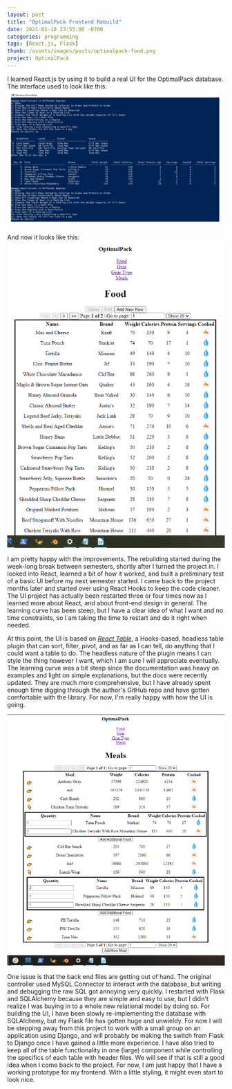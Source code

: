 ```yaml
---
layout: post
title: "OptimalPack Frontend Rebuild"
date: 2021-01-18 23:55:00 -0700
categories: programming
tags: [React.js, Flask]
thumb: /assets/images/posts/optimalpack-food.png
project: OptimalPack
---
```


I learned React.js by using it to build a real UI for the OptimalPack database.<!--more-->
The interface used to look like this:
![old-img]

And now it looks like this:
![food-img]

I am pretty happy with the improvements.
The rebuilding started during the week-long break between semesters, shortly after I turned the project in. I looked into React, learned a bit of how it worked, and built a preliminary test of a basic UI before my next semester started. I came back to the project months later and started over using React Hooks to keep the code cleaner. The UI project has actually been restarted three or four times now as I learned more about React, and about front-end design in general. The learning curve has been steep, but I have a clear idea of what I want and no time constraints, so I am taking the time to restart and do it right when needed.

At this point, the UI is based on _[React Table](https://www.npmjs.com/package/react-table)_, a Hooks-based, headless table plugin that can sort, filter, pivot, and as far as I can tell, do anything that I could want a table to do. The headless nature of the plugin means I can style the thing however I want, which I am sure I will appreciate eventually. The learning curve was a bit steep since the documentation was heavy on examples and light on simple explanations, but the docs were recently updated. They are much more comprehensive, but I have already spent enough time digging through the author's GitHub repo and have gotten comfortable with the library. For now, I'm really happy with how the UI is going.

![meals-img]

One issue is that the back end files are getting out of hand. The original controller used MySQL Connector to interact with the database, but writing and debugging the raw SQL got annoying very quickly. I restarted with Flask and SQLAlchemy because they are simple and easy to use, but I didn't realize I was buying in to a whole new relational model by doing so. For building the UI, I have been slowly re-implementing the database with SQLAlchemy, but my Flask file has gotten huge and unwieldy. For now I will be stepping away from this project to work with a small group on an application using Django, and will probably be making the switch from Flask to Django once I have gained a little more experience. I have also tried to keep all of the table functionality in one (large) component while controlling the specifics of each table with header files. We will see if that is still a good idea when I come back to the project. For now, I am just happy that I have a working prototype for my frontend. With a little styling, it might even start to look nice.

[food-img]: /assets/images/posts/optimalpack-food.png
[meals-img]: /assets/images/posts/optimalpack-meals.png
[old-img]: /assets/images/posts/optimalpack-old.png
